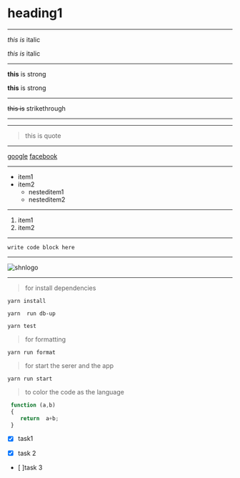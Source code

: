  <!--heading-->
# heading1
___
<!--italics-->
*this is*  italic

_this is_ italic
___
<!--strong-->

**this** is strong

__this__ is strong
___
<!--strikethrough-->

~~this is~~ strikethrough

<!--hori\ontal rule-->

----

___

<!--blockquotes-->

> this is  quote
___
<!--links-->

[google](google.com)
[facebook](facebook.com)
___
<!--ul-->

* item1
* item2
   * nesteditem1
   * nesteditem2
___
<!--ol-->

1. item1
2. item2
___
<!--inline code block-->

` write code block here ` 

___

<!--images-->
![shnlogo](imageurl)
___

<!--github markdown-->
>for install dependencies
```terminal
yarn install

yarn  run db-up

yarn test
```

>for formatting
```
yarn run format
```

>for start the serer and the app
```
yarn run start
```

>to color the code as the language 
```javascript
 function (a,b)
 {
    return  a+b;
 }
```
<!--tasklist-->
* [x] task1

* [x] task 2

* [ ]task 3
